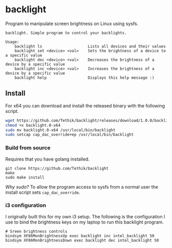 # backlight

Program to manipulate screen brightness on Linux using sysfs.

```
backlight. Simple program to control your backlights.

Usage:
	backlight ls                    Lists all devices and their values
	backlight set <device> <val>    Sets the brightness of a device to a specific value
	backlight dec <device> <val>    Decreases the brightness of a device by a specific value
	backlight inc <device> <val>    Increases the brightness of a device by a specific value
	backlight help					Displays this help message :)
```

## Install

For x64 you can download and install the released binary with the following script.

```bash
wget https://github.com/Tethik/backlight/releases/download/1.0.0/backlight.0-x64
chmod +x backlight.0-x64
sudo mv backlight.0-x64 /usr/local/bin/backlight
sudo setcap cap_dac_override+ep /usr/local/bin/backlight
```

### Build from source

Requires that you have golang installed.

```
git clone https://github.com/Tethik/backlight
make
sudo make install
```

_Why sudo?_ To allow the program access to sysfs from a normal user the install script sets `cap_dac_override`.

### i3 configuration

I originally built this for my own i3 setup. The following is the configuration I use to
bind the brightness keys on my laptop to run this backlight program.

```
# Sreen brightness controls
bindsym XF86MonBrightnessUp exec backlight inc intel_backlight 50
bindsym XF86MonBrightnessDown exec backlight dec intel_backlight 50
```
